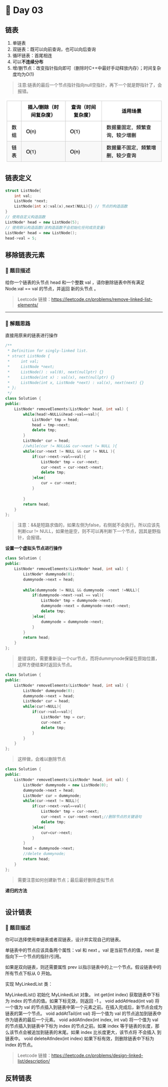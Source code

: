 # 🚀 Day 03

## 链表
1. 单链表
2. 双链表：既可以向前查询，也可以向后查询
3. 循环链表：首尾相连
4. 可以**不连续分布**
5. 增/删节点：改变指针指向即可（删除时C++中最好手动释放内存）；时间复杂度均为O(1)

> 注意:链表的最后一个节点指针指向null空指针，再下一个就是野指针了，会报错。

![alt text](./assets/image.png)

## 链表定义
```cpp
struct ListNode{
    int val;
    ListNode *next;
    ListNode(int x):val(x),next(NULL){} // 节点的构造函数
}
// 使用自定义构造函数
ListNode* head = new ListNode(5);
// 使用默认构造函数(该构造函数不会初始化任何成员变量)
ListNode* head = new ListNode();
head->val = 5;
```

## 移除链表元素

### 🧩 题目描述

给你一个链表的头节点 head 和一个整数 val ，请你删除链表中所有满足 Node.val == val 的节点，并返回 新的头节点 。

> Leetcode 链接：[https://leetcode.cn/problems/remove-linked-list-elements/
](https://leetcode.cn/problems/remove-linked-list-elements/
)

---

### 🧠 解题思路
直接用原来的链表进行操作
```cpp
/**
 * Definition for singly-linked list.
 * struct ListNode {
 *     int val;
 *     ListNode *next;
 *     ListNode() : val(0), next(nullptr) {}
 *     ListNode(int x) : val(x), next(nullptr) {}
 *     ListNode(int x, ListNode *next) : val(x), next(next) {}
 * };
 */
class Solution {
public:
    ListNode* removeElements(ListNode* head, int val) {
        while(head!=NULL&&head->val==val){
            ListNode* tmp = head;
            head = tmp->next;
            delete tmp;
        }
        ListNode* cur = head;
        //while(cur != NULL&& cur->next != NULL ){
        while(cur->next != NULL && cur != NULL ){
            if(cur->next->val==val){
                ListNode* tmp = cur->next;
                cur->next = cur->next->next;
                delete tmp;
            }else{
                cur = cur->next;
            }
            
        }
        return head;
    }
};
```
>注意：&&是短路求值的，如果左侧为false，右侧就不会执行。所以应该先判断cur != NULL，如果他是空，则不可以再判断下一个节点，因其是野指针，会报错。

**设置一个虚拟头节点进行操作**
```cpp
class Solution {
public:
    ListNode* removeElements(ListNode* head, int val) {
        ListNode* dummynode(0);
        dummynode->next = head;
        
        while(dummynode != NULL && dummynode ->next !=NULL){
            if(dummynode->next->val == val){
                ListNode* tmp = dummynode->next;
                dummynode->next = dummynode->next->next;
                delete tmp;
            }else{
                dummynode = dummynode->next;
            }
        }
        return head;
    }
};
```
>是错误的，需要重新设一个cur节点，而将dummynode保留在原始位置，这样方便结束时返回头节点。
```cpp
class Solution {
public:
    ListNode* removeElements(ListNode* head, int val) {
        ListNode* dummynode(0);
        dummynode->next = head;
        ListNode* cur = head;
        while(cur!=NULL){
            if(cur->val==val){
                ListNode* tmp = cur;
                cur->next = 
                delete tmp;
            }
        }
    }
};
```
>这样做，会难以删除节点

```cpp
class Solution {
public:
    ListNode* removeElements(ListNode* head, int val) {
        ListNode* dummynode = new ListNode(0);
        dummynode->next = head;
        ListNode* cur = dummynode;
        while(cur->next != NULL){
            if(cur->next->val==val){
                ListNode* tmp = cur->next;
                cur->next = cur->next->next;//删除节点的关键语句
                delete tmp;
            }else{
                cur=cur->next;
            }
        }
        head = dummynode->next;
        //delete dummynode;
        return head;
    }
};
```
>需要注意如何创建新节点；最后最好删除虚拟节点

**递归的方法**
```cpp

```


## 设计链表
### 🧩 题目描述

你可以选择使用单链表或者双链表，设计并实现自己的链表。

单链表中的节点应该具备两个属性：val 和 next 。val 是当前节点的值，next 是指向下一个节点的指针/引用。

如果是双向链表，则还需要属性 prev 以指示链表中的上一个节点。假设链表中的所有节点下标从 0 开始。

实现 MyLinkedList 类：

MyLinkedList() 初始化 MyLinkedList 对象。
int get(int index) 获取链表中下标为 index 的节点的值。如果下标无效，则返回 -1 。
void addAtHead(int val) 将一个值为 val 的节点插入到链表中第一个元素之前。在插入完成后，新节点会成为链表的第一个节点。
void addAtTail(int val) 将一个值为 val 的节点追加到链表中作为链表的最后一个元素。
void addAtIndex(int index, int val) 将一个值为 val 的节点插入到链表中下标为 index 的节点之前。如果 index 等于链表的长度，那么该节点会被追加到链表的末尾。如果 index 比长度更大，该节点将 不会插入 到链表中。
void deleteAtIndex(int index) 如果下标有效，则删除链表中下标为 index 的节点。

> Leetcode 链接：[https://leetcode.cn/problems/design-linked-list/description/
](https://leetcode.cn/problems/design-linked-list/description/
)





## 反转链表




